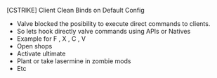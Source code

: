 [CSTRIKE] Client Clean Binds on Default Config 
- Valve blocked the posibility to execute direct commands to clients.
- So lets hook directly valve commands using APIs or Natives 
- Example for F , X , C , V 
- Open shops
- Activate ultimate
- Plant or take lasermine in zombie mods
- Etc 
